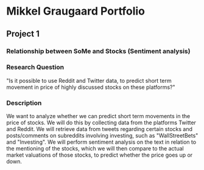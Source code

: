 # Mikkel Graugaard Portfolio

## Project 1
### Relationship between SoMe and Stocks (Sentiment analysis)

### Research Question
"Is it possible to use Reddit and Twitter data, to predict short term movement in price of highly discussed stocks on these platforms?"

### Description
We want to analyze whether we can predict short term movements in the price of stocks. We will do this by collecting data from the platforms Twitter and Reddit. We will retrieve data from tweets regarding certain stocks and posts/comments on subreddits involving investing, such as "WallStreetBets" and "Investing". We will perform sentiment analysis on the text in relation to the mentioning of the stocks, which we will then compare to the actual market valuations of those stocks, to predict whether the price goes up or down.






